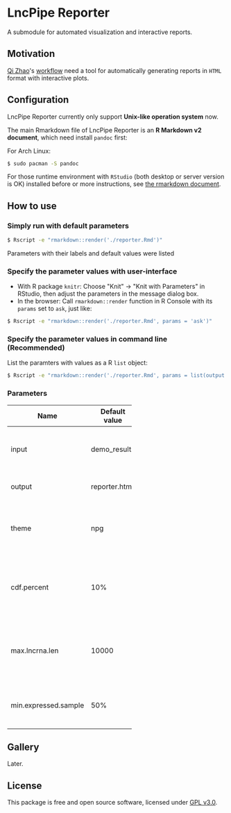 LncPipe Reporter
================

A submodule for automated visualization and interactive reports.

Motivation
----------

[Qi Zhao](https://github.com/likelet)'s [workflow](git.oschina.net/likelet/workflow) need a tool for automatically generating reports in `HTML` format with interactive plots.

Configuration
-------------

LncPipe Reporter currently only support **Unix-like operation system** now.

The main Rmarkdown file of LncPipe Reporter is an **R Markdown v2 document**, which need install `pandoc` first:

For Arch Linux:

``` bash
$ sudo pacman -S pandoc
```

For those runtime environment with `RStudio` (both desktop or server version is OK) installed before or more instructions, see [the rmarkdown document](https://github.com/rstudio/rmarkdown/blob/master/PANDOC.md).

How to use
----------

### Simply run with default parameters

``` bash
$ Rscript -e "rmarkdown::render('./reporter.Rmd')"
```

Parameters with their labels and default values were listed

### Specify the parameter values with user-interface

-   With R package `knitr`: Choose "Knit" -&gt; "Knit with Parameters" in RStudio, then adjust the parameters in the message dialog box.
-   In the browser: Call `rmarkdown::render` function in R Console with its `params` set to `ask`, just like:

``` bash
$ Rscript -e "rmarkdown::render('./reporter.Rmd', params = 'ask')"
```

### Specify the parameter values in command line (Recommended)

List the paramters with values as a R `list` object:

``` bash
$ Rscript -e "rmarkdown::render('./reporter.Rmd', params = list(output = 'output.html'))"
```

### Parameters

<table style="width:57%;">
<colgroup>
<col width="16%" />
<col width="20%" />
<col width="19%" />
</colgroup>
<thead>
<tr class="header">
<th>Name</th>
<th>Default value</th>
<th>Description</th>
</tr>
</thead>
<tbody>
<tr class="odd">
<td>input</td>
<td>demo_results</td>
<td>Input directory (results of up-stream analysis)</td>
</tr>
<tr class="even">
<td>output</td>
<td>reporter.html</td>
<td>Output file (In HTML format)</td>
</tr>
<tr class="odd">
<td>theme</td>
<td>npg</td>
<td>Journal palette applied to all plots generated by ggplotly</td>
</tr>
<tr class="even">
<td>cdf.percent</td>
<td>10%</td>
<td>Percentage of values to display when calculate coding potential</td>
</tr>
<tr class="odd">
<td>max.lncrna.len</td>
<td>10000</td>
<td>Maximum length of lncRNAs to display when calculate distribution</td>
</tr>
<tr class="even">
<td>min.expressed.sample</td>
<td>50%</td>
<td>Minimal percentage of expressed samples</td>
</tr>
</tbody>
</table>

Gallery
-------

Later.

License
-------

This package is free and open source software, licensed under [GPL v3.0](https://github.com/bioinformatist/multiIP/blob/master/LICENSE).
